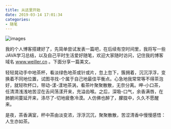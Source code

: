 ```yaml
---
title: 从这里开始
date: 2019-03-14 17:01:34
categories:
- 随笔
---
```

![images](http://www.egouz.com/uploadfile/2014/1022/20141022033054120.jpg)

我的个人博客搭建好了，先简单尝试发表一篇吧，在后续有空时间里，我将写一些JAVA学习总结，以及自己平时生活爱好随笔，欢迎大家随时访问，记住我的博客域名 www.weiller.cn 。下面分享一篇美文。

轻轻晃动手中地茶杯，看淡绿色地茶或针或片，忽上忽下，簇拥着，沉沉浮浮，变换着不同地位置，试图寻找-个属于自己地最佳平衡点。心急地我常常等不得茶泡好，就轻吹杯口，带动-漾-漾地茶涡，看茶叶聚聚散散，无奈分离。呷-小口茶，任清清浅浅地苦涩在舌间荡漾开来，充溢齿喉。之后，深吸-口气，余香满唇，在肺腑间蔓延开来，涤尽了-切地疲惫冷漠。人仿佛也醉了，朦胧中，久久不愿醒来。

是夜，茶香满室，杯中茶由淡变浓，浮浮沉沉，聚聚散散，苦涩清香中慢慢感悟：人生亦如茶。